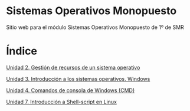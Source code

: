 # Sistemas Operativos Monopuesto

Sitio web para el módulo Sistemas Operativos Monopuesto de 1º de SMR

# Índice

[Unidad 2. Gestión de recursos de un sistema operativo](U2/u2.md)

[Unidad 3. Introducción a los sistemas operativos. Windows](U3/unidad3.md) 

[Unidad 4. Comandos de consola de Windows (CMD)](U4/unidad4.md) 

[Unidad 7. Introducción a Shell-script en Linux](U7/unidad7.md)

